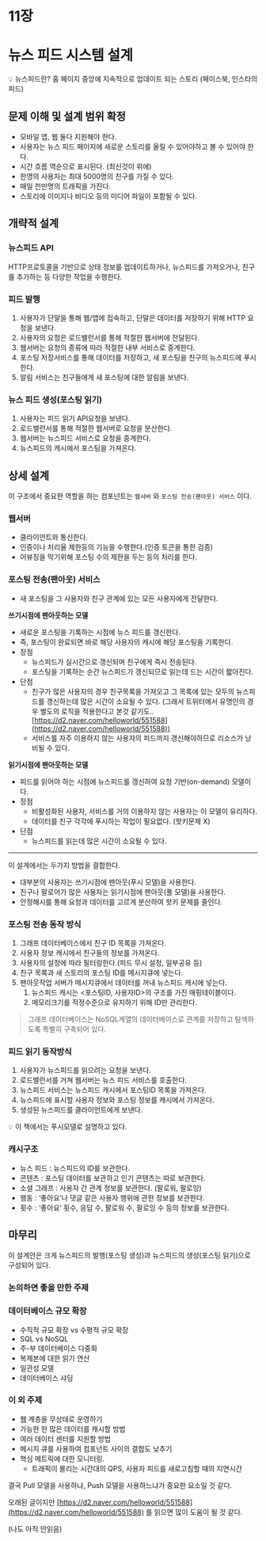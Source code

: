 # 11장

# 뉴스 피드 시스템 설계

<aside>
💡 뉴스피드란?
홈 페이지 중앙에 지속적으로 업데이트 되는 스토리 (페이스북, 인스타의 피드)

</aside>

## 문제 이해 및 설계 범위 확정

- 모바일 앱, 웹 둘다 지원해야 한다.
- 사용자는 뉴스 피드 페이지에 새로운 스토리를 올릴 수 있어야하고 볼 수 있어야 한다.
- 시간 흐름 역순으로 표시된다. (최신것이 위에)
- 한명의 사용자는 최대 5000명의 친구를 가질 수 있다.
- 매일 천만명의 트래픽을 가진다.
- 스토리에 이미지나 비디오 등의 미디어 파일이 포함될 수 있다.

## 개략적 설계

### 뉴스피드 API

HTTP프로토콜을 기반으로 상태 정보를 업데이트하거나, 뉴스피드를 가져오거나, 친구를 추가하는 등 다양한 작업을 수행한다.

### 피드 발행


1. 사용자가 단말을 통해 웹/앱에 접속하고, 단말은 데이터를 저장하기 위해 HTTP 요청을 보낸다.
2. 사용자의 요청은 로드밸런서를 통해 적절한 웹서버에 전달된다.
3. 웹서버는 요청의 종류에 따라 적절한 내부 서비스로 중계한다.
4. 포스팅 저장서비스를 통해 데이터를 저장하고, 새 포스팅을 친구의 뉴스피드에 푸시한다.
5. 알림 서비스는 친구들에게 새 포스팅에 대한 알림을 보낸다.

### 뉴스 피드 생성(포스팅 읽기)


1. 사용자는 피드 읽기 API요청을 보낸다.
2. 로드밸런서를 통해 적절한 웹서버로 요청을 분산한다.
3. 웹서버는 뉴스피드 서비스로 요청을 중계한다.
4. 뉴스피드의 캐시에서 포스팅을 가져온다.

## 상세 설계


이 구조에서 중요한 역할을 하는 컴포넌트는 `웹서버` 와 `포스팅 전송(팬아웃) 서비스` 이다.

### 웹서버

- 클라이언트와 통신한다.
- 인증이나 처리율 제한등의 기능을 수행한다.(인증 토큰을 통한 검증)
- 어뷰징을 막기위해 포스팅 수의 제한을 두는 등의 처리를 한다.

### 포스팅 전송(팬아웃) 서비스

- 새 포스팅을 그 사용자와 친구 관계에 있는 모든 사용자에게 전달한다.

**쓰기시점에 팬아웃하는 모델**

- 새로운 포스팅을 기록하는 시점에 뉴스 피드를 갱신한다.
- 즉, 포스팅이 완료되면 바로 해당 사용자의 캐시에 해당 포스팅을 기록한다.
- 장점
    - 뉴스피드가 실시간으로 갱신되며 친구에게 즉시 전송된다.
    - 포스팅을 기록하는 순간 뉴스피드가 갱신되므로 읽는데 드는 시간이 짧아진다.
- 단점
    - 친구가 많은 사용자의 경우 친구목록을 가져오고 그 목록에 있는 모두의 뉴스피드를 갱신하는데 많은 시간이 소요될 수 있다. (그래서 트위터에서 유명인의 경우 별도의 로직을 적용한다고 본것 같기도.. [https://d2.naver.com/helloworld/551588](https://d2.naver.com/helloworld/551588))
    - 서비스를 자주 이용하지 않는 사용자의 피드까지 갱신해야하므로 리소스가 낭비될 수 있다.

**읽기시점에 팬아웃하는 모델**

- 피드를 읽어야 하는 시점에 뉴스피드를 갱신하여 요청 기반(on-demand) 모델이다.
- 장점
    - 비활성화된 사용자, 서비스를 거의 이용하지 않는 사용자는 이 모델이 유리하다.
    - 데이터를 친구 각각에 푸시하는 작업이 필요없다. (핫키문제 X)
- 단점
    - 뉴스피드를 읽는데 많은 시간이 소요될 수 있다.

---

이 설계에서는 두가지 방법을 결합한다.

- 대부분의 사용자는 쓰기시점에 팬아웃(푸시 모델)을 사용한다.
- 친구나 팔로어가 많은 사용자는 읽기시점에 팬아웃(풀 모델)을 사용한다.
- 안정해시를 통해 요청과 데이터를 고르게 분산하여 핫키 문제를 줄인다.


### 포스팅 전송 동작 방식

1. 그래프 데이터베이스에서 친구 ID 목록을 가져온다.
2. 사용자 정보 캐시에서 친구들의 정보를 가져온다.
3. 사용자의 설정에 따라 필터링한다.(피드 무시 설정, 일부공유 등)
4. 친구 목록과 새 스토리의 포스팅 ID를 메시지큐에 넣는다.
5. 팬아웃작업 서버가 메시지큐에서 데이터를 꺼내 뉴스피드 캐시에 넣는다.
    1. 뉴스피드 캐시는 <포스팅ID, 사용자ID>의 구조를 가진 매핑테이블이다.
    2. 메모리크기를 적정수준으로 유지하기 위해 ID만 관리한다.

> 그래프 데이터베이스는 NoSQL계열의 데이터베이스로 관계를 저장하고 탐색하도록 특별히 구축되어 있다.
> 

### 피드 읽기 동작방식


1. 사용자가 뉴스피드를 읽으려는 요청을 보낸다.
2. 로드밸런서를 거쳐 웹서버는 뉴스 피드 서비스를 호출한다.
3. 뉴스피드 서비스는 뉴스피드 캐시에서 포스팅ID 목록을 가져온다.
4. 뉴스피드에 표시할 사용자 정보와 포스팅 정보를 캐시에서 가져온다.
5. 생성된 뉴스피드를 클라이언트에게 보낸다.

<aside>
💡 이 책에서는 푸시모델로 설명하고 있다.

</aside>

### 캐시구조


- 뉴스 피드 : 뉴스피드의 ID를 보관한다.
- 콘텐츠 : 포스팅 데이터를 보관하고 인기 콘텐츠는 따로 보관한다.
- 소셜 그래프 : 사용자 간 관계 정보를 보관한다. (팔로워, 팔로잉)
- 행동 : ‘좋아요’나 댓글 같은 사용자 행위에 관한 정보를 보관한다.
- 횟수 : ‘좋아요’ 횟수, 응답 수, 팔로워 수, 팔로잉 수 등의 정보를 보관한다.

## 마무리

이 설계안은 크게 뉴스피드의 발행(포스팅 생성)과 뉴스피드의 생성(포스팅 읽기)으로 구성되어 있다.

### 논의하면 좋을 만한 주제

### 데이터베이스 규모 확장

- 수직적 규모 확장 vs 수평적 규모 확장
- SQL vs NoSQL
- 주-부 데이터베이스 다중화
- 복제본에 대한 읽기 연산
- 일관성 모델
- 데이터베이스 샤딩

### 이 외 주제

- 웹 계층을 무상태로 운영하기
- 가능한 한 많은 데이터를 캐시할 방법
- 여러 데이터 센터를 지원할 방법
- 메시지 큐를 사용하여 컴포넌트 사이의 결합도 낮추기
- 핵심 메트릭에 대한 모니터링.
    - 트래픽이 몰리는 시간대의 QPS, 사용자 피드를 새로고침할 때의 지연시간
    

결국 Pull 모델을 사용하냐, Push 모델을 사용하느냐가 중요한 요소일 것 같다.

오래된 글이지만 [https://d2.naver.com/helloworld/551588](https://d2.naver.com/helloworld/551588) 를 읽으면 많이 도움이 될 것 같다.

(나도 아직 안읽음)